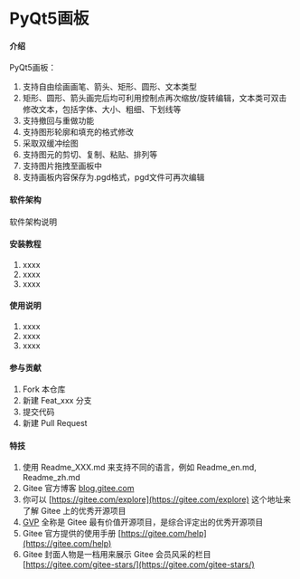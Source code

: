 # PyQt5画板

#### 介绍
PyQt5画板：
1. 支持自由绘画画笔、箭头、矩形、圆形、文本类型
2. 矩形、圆形、箭头画完后均可利用控制点再次缩放/旋转编辑，文本类可双击修改文本，包括字体、大小、粗细、下划线等
3. 支持撤回与重做功能
4. 支持图形轮廓和填充的格式修改
5. 采取双缓冲绘图
6. 支持图元的剪切、复制、粘贴、排列等
7. 支持图片拖拽至画板中
8. 支持画板内容保存为.pgd格式，pgd文件可再次编辑

#### 软件架构
软件架构说明


#### 安装教程

1.  xxxx
2.  xxxx
3.  xxxx

#### 使用说明

1.  xxxx
2.  xxxx
3.  xxxx

#### 参与贡献

1.  Fork 本仓库
2.  新建 Feat_xxx 分支
3.  提交代码
4.  新建 Pull Request


#### 特技

1.  使用 Readme\_XXX.md 来支持不同的语言，例如 Readme\_en.md, Readme\_zh.md
2.  Gitee 官方博客 [blog.gitee.com](https://blog.gitee.com)
3.  你可以 [https://gitee.com/explore](https://gitee.com/explore) 这个地址来了解 Gitee 上的优秀开源项目
4.  [GVP](https://gitee.com/gvp) 全称是 Gitee 最有价值开源项目，是综合评定出的优秀开源项目
5.  Gitee 官方提供的使用手册 [https://gitee.com/help](https://gitee.com/help)
6.  Gitee 封面人物是一档用来展示 Gitee 会员风采的栏目 [https://gitee.com/gitee-stars/](https://gitee.com/gitee-stars/)
